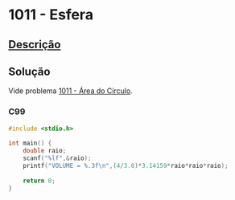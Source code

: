 # 1011 - Esfera

## [Descrição](https://www.beecrowd.com.br/judge/pt/problems/view/1011)

## Solução

Vide problema [1011 - Área do Círculo](../1011/README.md).

### C99

```c
#include <stdio.h>
 
int main() {
    double raio;
    scanf("%lf",&raio);
    printf("VOLUME = %.3f\n",(4/3.0)*3.14159*raio*raio*raio);
 
    return 0;
}
```
